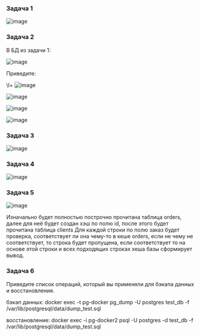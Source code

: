 ### Задача 1

![image](https://github.com/inyushov/devops-netology/assets/127683348/7d39b1e7-256b-4b7f-b8c4-c336f1ed1405)
  
### Задача 2

В БД из задачи 1:

![image](https://github.com/inyushov/devops-netology/assets/127683348/cba18862-ee6c-48ee-849d-cf1857a34353)

Приведите:

\l+
![image](https://github.com/inyushov/devops-netology/assets/127683348/6b86fad8-b5f0-451a-a87f-62460691126b)


![image](https://github.com/inyushov/devops-netology/assets/127683348/d9b655a3-711d-468d-a5c5-4866fda6546f)


![image](https://github.com/inyushov/devops-netology/assets/127683348/d0395851-6956-4827-9df1-fecaf1115e67)


![image](https://github.com/inyushov/devops-netology/assets/127683348/17bd8606-089e-402d-8f0b-40fd105c1b32)

### Задача 3 

![image](https://github.com/inyushov/devops-netology/assets/127683348/0843af45-d569-4e7e-99bf-ea312d3ebae3)

### Задача 4

![image](https://github.com/inyushov/devops-netology/assets/127683348/4799534f-5b09-4046-bbf3-3dd8652a6985)

### Задача 5

![image](https://github.com/inyushov/devops-netology/assets/127683348/9853af72-d273-4970-9c1b-8a9948ba1f1d)

Изначально будет полностью построчно прочитана таблица orders, далее для неё будет создан хэш по полю id, после этого будет прочитана таблица clients
Для каждой строки по полю заказ будет проверка, соответствует ли она чему-то в кеше orders, если не чему не соответствует, то строка будет пропущена, если соответствует то на основе этой строки и всех подходящих строках хеша базы сформирует вывод.

### Задача 6

Приведите список операций, который вы применяли для бэкапа данных и восстановления.

бэкап данных:
docker exec -t pg-docker pg_dump -U postgres test_db -f /var/lib/postgresql/data/dump_test.sql

восстановление:
docker exec -i pg-docker2 psql -U postgres -d test_db -f /var/lib/postgresql/data/dump_test.sql







